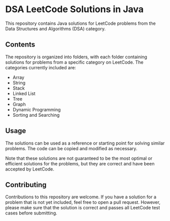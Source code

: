 <!-- # DSA_LeetCode_Solutions_Java
The DSA_LeetCode_Solutions_Java repository contains Java solutions for problems on LeetCode related to data structures and algorithms. -->



# DSA LeetCode Solutions in Java

This repository contains Java solutions for LeetCode problems from the Data Structures and Algorithms (DSA) category.

## Contents

The repository is organized into folders, with each folder containing solutions for problems from a specific category on LeetCode. The categories currently included are:

- Array
- String
- Stack
- Linked List
- Tree
- Graph
- Dynamic Programming
- Sorting and Searching

## Usage

The solutions can be used as a reference or starting point for solving similar problems. The code can be copied and modified as necessary.

Note that these solutions are not guaranteed to be the most optimal or efficient solutions for the problems, but they are correct and have been accepted by LeetCode.

## Contributing

Contributions to this repository are welcome. If you have a solution for a problem that is not yet included, feel free to open a pull request. However, please make sure that the solution is correct and passes all LeetCode test cases before submitting.
